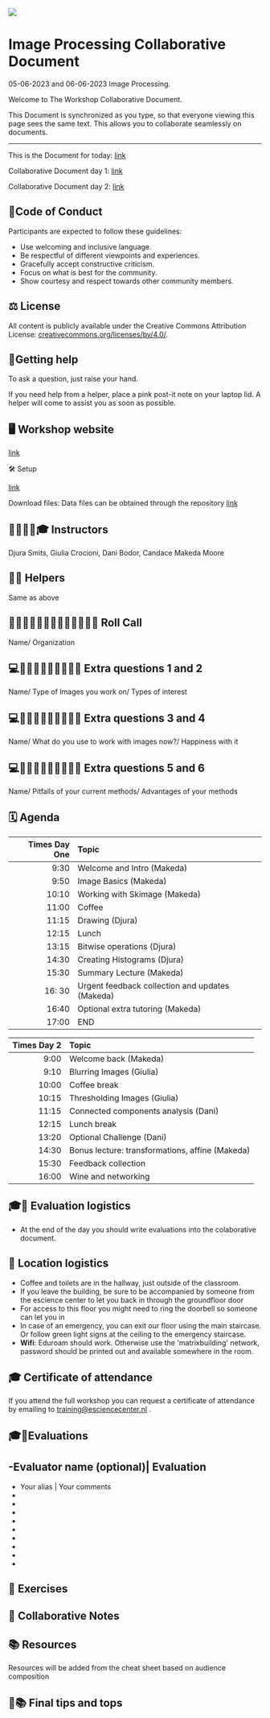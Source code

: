 ![](https://i.imgur.com/iywjz8s.png)


# Image Processing Collaborative Document

05-06-2023 and 06-06-2023 Image Processing.

Welcome to The Workshop Collaborative Document.

This Document is synchronized as you type, so that everyone viewing this page sees the same text. This allows you to collaborate seamlessly on documents.

----------------------------------------------------------------------------

This is the Document for today: [link](<url>)

Collaborative Document day 1: [link](<url>)

Collaborative Document day 2: [link](<url>)

## 👮Code of Conduct

Participants are expected to follow these guidelines:
* Use welcoming and inclusive language.
* Be respectful of different viewpoints and experiences.
* Gracefully accept constructive criticism.
* Focus on what is best for the community.
* Show courtesy and respect towards other community members.
 
## ⚖️ License

All content is publicly available under the Creative Commons Attribution License: [creativecommons.org/licenses/by/4.0/](https://creativecommons.org/licenses/by/4.0/).

## 🙋Getting help

To ask a question, just raise your hand.

If you need help from a helper, place a pink post-it note on your laptop lid. A helper will come to assist you as soon as possible.

## 🖥 Workshop website

[link](<https://esciencecenter-digital-skills.github.io/2023-06-05-dc-image-processing/>)

🛠 Setup

[link](<https://github.com/esciencecenter-digital-skills/image-processing/blob/main/setup.md>)

Download files: Data files can be obtained through the repository
[link](<https://github.com/esciencecenter-digital-skills/2023-06-05-dc-image-processing>)

## 👩‍🏫👩‍💻🎓 Instructors

Djura Smits, Giulia Crocioni, Dani Bodor, Candace Makeda Moore

## 🧑‍🙋 Helpers

Same as above  

## 👩‍💻👩‍💼👨‍🔬🧑‍🔬🧑‍🚀🧙‍♂️🔧 Roll Call
Name/ Organization


## 💻👩‍💼🔬👨‍🔬🧑‍🔬🚀🔧 Extra questions 1 and 2
Name/ Type of Images you work on/ Types of interest

## 💻👩‍💼🔬👨‍🔬🧑‍🔬🚀🔧 Extra questions 3 and 4
Name/ What do you use to work with images now?/ Happiness with it


## 💻👩‍💼🔬👨‍🔬🧑‍🔬🚀🔧 Extra questions 5 and 6
Name/ Pitfalls of your current methods/ Advantages of your methods

## 🗓️ Agenda
| Times Day One | Topic                                           |
| -------------:|:-------------------------- |
|          9:30 | Welcome and Intro  (Makeda)   |
|          9:50 | Image Basics (Makeda) |
|          10:10| Working with Skimage  (Makeda)| 
|         11:00| Coffee            |
|    11:15 | Drawing (Djura)     |
|    12:15 | Lunch   |                
|         13:15 | Bitwise operations (Djura)         |
|         14:30 |  Creating Histograms (Djura)        |
|         15:30 |    Summary Lecture (Makeda)     |
|         16: 30| Urgent feedback collection and updates (Makeda) |
|     16:40     | Optional extra tutoring (Makeda)    |
|         17:00 | END                                             |

|  Times Day 2 | Topic                        |
| -------:|:----------------------------- |
|  9:00 | Welcome back (Makeda)  |
|  9:10 | Blurring Images (Giulia)     |
| 10:00 | Coffee break                  |
| 10:15 | Thresholding Images (Giulia)            |
| 11:15 |  Connected components analysis (Dani)                     |
| 12:15 | Lunch break                                     |
| 13:20 | Optional Challenge (Dani)                          |
| 14:30 |  Bonus lecture: transformations, affine (Makeda) |
| 15:30 | Feedback collection            |
| 16:00 | Wine and networking                       |

                                   

 

## 🎓🏢 Evaluation logistics
* At the end of the day you should write evaluations into the colaborative document.


## 🏢 Location logistics
* Coffee and toilets are in the hallway, just outside of the classroom.
* If you leave the building, 
  be sure to be accompanied by someone from the escience center to let you back in through the groundfloor door
* For access to this floor you might need to ring the doorbell so someone can let you in
* In case of an emergency, you can exit our floor using the main staircase.
  Or follow green light signs at the ceiling to the emergency staircase.
* **Wifi**: Eduroam should work. Otherwise use the 'matrixbuilding' network, password should be printed out and available somewhere in the room.

## 🎓 Certificate of attendance
If you attend the full workshop you can request a certificate of attendance by emailing to training@esciencecenter.nl .


## 🎓🔧Evaluations

 
-Evaluator name (optional)| Evaluation
 -
 - Your alias | Your comments
 -
 -
 -
 -
 -
 -
 -
 -
 -
 

## 🔧 Exercises

## 🧠 Collaborative Notes

## 📚 Resources

Resources will be added from the cheat sheet based on audience composition


## 🧠📚 Final tips and tops
